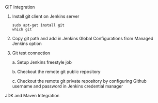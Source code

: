 GIT Integration

1. Install git client on Jenkins server
 
       sudo apt-get install git
       which git
    
2. Copy git path and add in Jenkins Global Configurations from Managed Jenkins option

3. Git test connection

    a. Setup Jenkins freestyle job
    
    b. Checkout the remote git public repository
    
    c. Checkout the remote git private repository by configuring Github username and password in Jenkins credential manager
    
    
JDK and Maven Integration  
 
